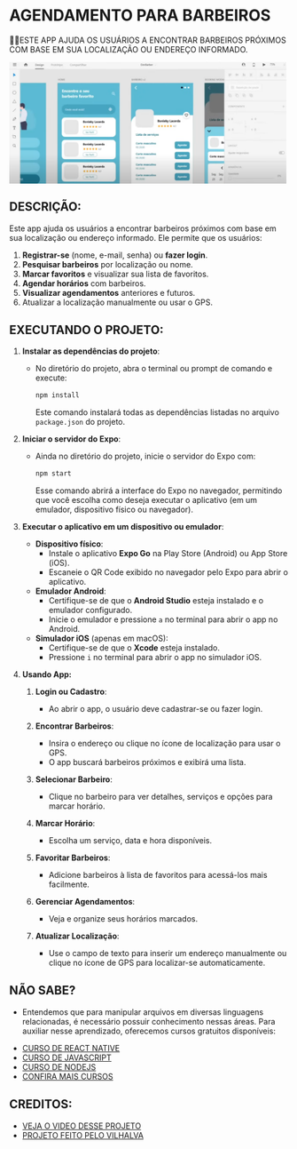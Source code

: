 # AGENDAMENTO PARA BARBEIROS
👨‍🏫ESTE APP AJUDA OS USUÁRIOS A ENCONTRAR BARBEIROS PRÓXIMOS COM BASE EM SUA LOCALIZAÇÃO OU ENDEREÇO INFORMADO.

<img src="FOTO.png" align="center" width="500"> <br>

## DESCRIÇÃO:
Este app ajuda os usuários a encontrar barbeiros próximos com base em sua localização ou endereço informado. Ele permite que os usuários:

1. **Registrar-se** (nome, e-mail, senha) ou **fazer login**.
2. **Pesquisar barbeiros** por localização ou nome.
3. **Marcar favoritos** e visualizar sua lista de favoritos.
4. **Agendar horários** com barbeiros.
5. **Visualizar agendamentos** anteriores e futuros.
6. Atualizar a localização manualmente ou usar o GPS.

## EXECUTANDO O PROJETO:
1. **Instalar as dependências do projeto**:  
   - No diretório do projeto, abra o terminal ou prompt de comando e execute:  
     ```bash
     npm install
     ```  
     Este comando instalará todas as dependências listadas no arquivo `package.json` do projeto.

2. **Iniciar o servidor do Expo**:  
   - Ainda no diretório do projeto, inicie o servidor do Expo com:  
     ```bash
     npm start
     ```  
     Esse comando abrirá a interface do Expo no navegador, permitindo que você escolha como deseja executar o aplicativo (em um emulador, dispositivo físico ou navegador).

3. **Executar o aplicativo em um dispositivo ou emulador**:  
   - **Dispositivo físico**:  
     - Instale o aplicativo **Expo Go** na Play Store (Android) ou App Store (iOS).  
     - Escaneie o QR Code exibido no navegador pelo Expo para abrir o aplicativo.  
   - **Emulador Android**:  
     - Certifique-se de que o **Android Studio** esteja instalado e o emulador configurado.  
     - Inicie o emulador e pressione `a` no terminal para abrir o app no Android.  
   - **Simulador iOS** (apenas em macOS):  
     - Certifique-se de que o **Xcode** esteja instalado.  
     - Pressione `i` no terminal para abrir o app no simulador iOS.  

4. **Usando App:**
   1. **Login ou Cadastro**:  
      - Ao abrir o app, o usuário deve cadastrar-se ou fazer login.
      
   2. **Encontrar Barbeiros**:
      - Insira o endereço ou clique no ícone de localização para usar o GPS.
      - O app buscará barbeiros próximos e exibirá uma lista.

   3. **Selecionar Barbeiro**:
      - Clique no barbeiro para ver detalhes, serviços e opções para marcar horário.

   4. **Marcar Horário**:
      - Escolha um serviço, data e hora disponíveis.

   5. **Favoritar Barbeiros**:
      - Adicione barbeiros à lista de favoritos para acessá-los mais facilmente.

   6. **Gerenciar Agendamentos**:
      - Veja e organize seus horários marcados.

   7. **Atualizar Localização**:
      - Use o campo de texto para inserir um endereço manualmente ou clique no ícone de GPS para localizar-se automaticamente.

## NÃO SABE?
- Entendemos que para manipular arquivos em diversas linguagens relacionadas, é necessário possuir conhecimento nessas áreas. Para auxiliar nesse aprendizado, oferecemos cursos gratuitos disponíveis:
* [CURSO DE REACT NATIVE](https://github.com/VILHALVA/CURSO-DE-REACT-NATIVE)
* [CURSO DE JAVASCRIPT](https://github.com/VILHALVA/CURSO-DE-JAVASCRIPT)
* [CURSO DE NODEJS](https://github.com/VILHALVA/CURSO-DE-NODEJS)
* [CONFIRA MAIS CURSOS](https://github.com/VILHALVA?tab=repositories&q=+topic:CURSO)

## CREDITOS:
- [VEJA O VIDEO DESSE PROJETO](https://www.youtube.com/live/kk_pGWBOkc4?si=bEyEiRKreG5a7Jvt)
- [PROJETO FEITO PELO VILHALVA](https://github.com/VILHALVA)


